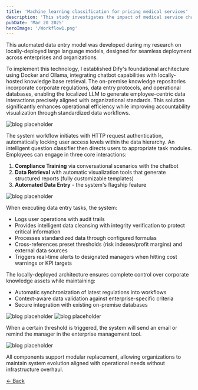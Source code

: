 ```yaml
---  
title: 'Machine learning classification for pricing medical services'
description: 'This study investigates the impact of medical service characteristics on pricing strategies through a structured machine learning framework. The research goal focuses on establishing a data-driven pricing recommendation system tailored to healthcare enterprises operational priorities.'
pubDate: 'Mar 20 2025'
heroImage: '/Workflow1.png'
---  
```



This automated data entry model was developed during my research on locally-deployed large language models, designed for seamless deployment across enterprises and organizations.

To implement this technology, I established Dify's foundational architecture using Docker and Ollama, integrating chatbot capabilities with locally-hosted knowledge base retrieval. The on-premise knowledge repositories incorporate corporate regulations, data entry protocols, and operational databases, enabling the localized LLM to generate employee-centric data interactions precisely aligned with organizational standards. This solution significantly enhances operational efficiency while improving accountability visualization through standardized data workflows.

![blog placeholder](/Workflow1.png)

The system workflow initiates with HTTP request authentication, automatically locking user access levels within the data hierarchy. An intelligent question classifier then directs users to appropriate task modules. Employees can engage in three core interactions: 
1) **Compliance Training** via conversational scenarios with the chatbot
2) **Data Retrieval** with automatic visualization tools that generate structured reports (fully customizable templates)
3) **Automated Data Entry** - the system's flagship feature

![blog placeholder](/Workflow2.png)

When executing data entry tasks, the system:
- Logs user operations with audit trails
- Provides intelligent data cleansing with integrity verification to protect critical information
- Processes standardized data through configured formulas
- Cross-references preset thresholds (risk indexes/profit margins) and external data sources
- Triggers real-time alerts to designated managers when hitting cost warnings or KPI targets

The locally-deployed architecture ensures complete control over corporate knowledge assets while maintaining: 
- Automatic synchronization of latest regulations into workflows
- Context-aware data validation against enterprise-specific criteria
- Secure integration with existing on-premise databases

![blog placeholder](/Workflow3.png)
![blog placeholder](/Workflow4.png)

When a certain threshold is triggered, the system will send an email or remind the manager in the enterprise management tool.

![blog placeholder](/Workflow5.png)


All components support modular replacement, allowing organizations to maintain system evolution aligned with operational needs without infrastructure overhaul.



<a href="javascript:history.back()" class="back-button">← Back</a>

